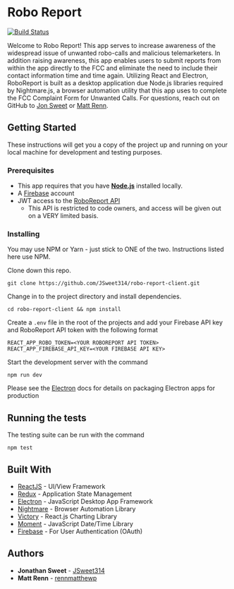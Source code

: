 # Robo Report 
[![Build Status](https://travis-ci.org/JSweet314/robo-report-client.svg?branch=master)](https://travis-ci.org/JSweet314/robo-report-client)

Welcome to Robo Report! This app serves to increase awareness of the widespread issue of unwanted robo-calls and malicious telemarketers. In addition raising awareness, this app enables users to submit reports from within the app directly to the FCC and eliminate the need to include their contact information time and time again. Utilizing React and Electron, RoboReport is built as a desktop application due Node.js libraries required by Nightmare.js, a browser automation utility that this app uses to complete the FCC Complaint Form for Unwanted Calls. For questions, reach out on GitHub to [Jon Sweet](https://github.com/jsweet314) or [Matt Renn](https://github.com/rennmatthewp).

## Getting Started

These instructions will get you a copy of the project up and running on your local machine for development and testing purposes.

### Prerequisites

* This app requires that you have [**Node.js**](https://nodejs.org/en/) installed locally.
* A [Firebase](https://firebase.google.com/) account
* JWT access to the [RoboReport API](http://roboreport-api.herokuapp.com/)
  * This API is restricted to code owners, and access will be given out on a VERY limited basis.

### Installing

You may use NPM or Yarn - just stick to ONE of the two. Instructions listed here use NPM.

Clone down this repo.

```
git clone https://github.com/JSweet314/robo-report-client.git
```

Change in to the project directory and install dependencies.

```
cd robo-report-client && npm install
```

Create a `.env` file in the root of the projects and add your Firebase API key and RoboReport API token with the following format

```
REACT_APP_ROBO_TOKEN=<YOUR ROBOREPORT API TOKEN>
REACT_APP_FIREBASE_API_KEY=<YOUR FIREBASE API KEY>
```

Start the development server with the command

```
npm run dev
```

Please see the [Electron](https://www.electronjs.org/docs) docs for details on packaging Electron apps for production

## Running the tests

The testing suite can be run with the command

```
npm test
```

## Built With

* [ReactJS](https://www.reactjs.org) - UI/View Framework
* [Redux](https://redux.js.org) - Application State Management
* [Electron](https://www.electronjs.org) - JavaScript Desktop App Framework
* [Nightmare](https://nightmarejs.org) - Browser Automation Library
* [Victory](http://formidable.com/open-source/victory/) - React.js Charting Library
* [Moment](https://www.momentjs.com) - JavaScript Date/Time Library
* [Firebase](https://firebase.google.com/) - For User Authentication (OAuth)

## Authors

* **Jonathan Sweet** - [JSweet314](https://github.com/JSweet314)
* **Matt Renn** - [rennmatthewp](https://github.com/rennmatthewp)
